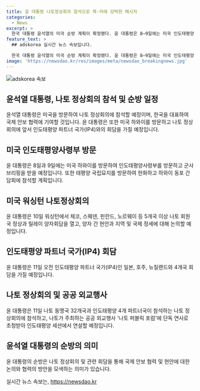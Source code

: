 ```yaml
---
title: 윤 대통령 나토정상회의 참석으로 북·러에 강력한 메시지
categories:
  - News
excerpt: >
  한국 대통령 윤석열의 미국 순방 계획이 확정됐다. 윤 대통령은 8∼9일에는 미국 인도태평양사령부를 방문한 후, 10∼11일에는 미국 워싱턴에서 열리는 나토 정상회의에 참석할 예정이다. 이번 순방에서는 나토 회의뿐만 아니라 체코, 스웨덴, 핀란드, 노르웨이 등과의 양자회담과 IP4 회담도 포함돼 있어 국제 안보 협력에 대한 다양한 논의가 이루어질 전망이다. 또한, 나토 동맹국과 인도태평양 파트너국이 모여 국제 안보와 협력 방안에 대해 논의할 예정이며, 윤 대통령은 나토 정상회의 및 나토 퍼블릭 포럼에서 연설할 예정이다. 이번 순방은 한국의 국제사회에서의 역할과 지위를 재확인하고, 국제 안보와 협력을 강화하는 계기가 될 것으로 기대된다.
feature_text: >
  ## adskorea 실시간 뉴스 속보입니다.

  한국 대통령 윤석열의 미국 순방 계획이 확정됐다. 윤 대통령은 8∼9일에는 미국 인도태평양사령부를 방문한 후, 10∼11일에는 미국 워싱턴에서 열리는 나토 정상회의에 참석할 예정이다. 이번 순방에서는 나토 회의뿐만 아니라 체코, 스웨덴, 핀란드, 노르웨이 등과의 양자회담과 IP4 회담도 포함돼 있어 국제 안보 협력에 대한 다양한 논의가 이루어질 전망이다. 또한, 나토 동맹국과 인도태평양 파트너국이 모여 국제 안보와 협력 방안에 대해 논의할 예정이며, 윤 대통령은 나토 정상회의 및 나토 퍼블릭 포럼에서 연설할 예정이다. 이번 순방은 한국의 국제사회에서의 역할과 지위를 재확인하고, 국제 안보와 협력을 강화하는 계기가 될 것으로 기대된다.
image: 'https://newsdao.kr/res/images/meta/newsdao_breakingnews.jpg'
---
```


<p><img src="https://newsdao.kr/res/images/meta/newsdao_breakingnews.jpg" alt="adskorea 속보" /></p>

<h2 data-ke-size="size26">윤석열 대통령, 나토 정상회의 참석 및 순방 일정</h2>

<p>윤석열 대통령은 미국을 방문하여 나토 정상회의에 참석할 예정이며, 한국을 대표하여 국제 안보 협력에 기여할 것입니다. 윤 대통령은 또한 미국 하와이를 방문하고 나토 정상회의에 앞서 인도태평양 파트너 국가(IP4)와의 회담을 가질 예정입니다.</p>

<p data-ke-size="size16"></p>

<h2 data-ke-size="size24">미국 인도태평양사령부 방문</h2>

<p>윤 대통령은 8일과 9일에는 미국 하와이를 방문하여 인도태평양사령부를 방문하고 군사 브리핑을 받을 예정입니다. 또한 태평양 국립묘지를 방문하여 헌화하고 하와이 동포 간담회에 참석할 계획입니다.</p>

<p data-ke-size="size16"></p>

<h2 data-ke-size="size24">미국 워싱턴 나토정상회의</h2>

<p>윤 대통령은 10일 워싱턴에서 체코, 스웨덴, 핀란드, 노르웨이 등 5개국 이상 나토 회원국 정상과 릴레이 양자회담을 열고, 양자 간 현안과 지역 및 국제 정세에 대해 논의할 예정입니다.</p>

<p data-ke-size="size16"></p>

<h2 data-ke-size="size24">인도태평양 파트너 국가(IP4) 회담</h2>

<p>윤 대통령은 11일 오전 인도태평양 파트너 국가(IP4)인 일본, 호주, 뉴질랜드와 4개국 회담을 가질 예정입니다. </p>

<p data-ke-size="size16"></p>

<h2 data-ke-size="size24">나토 정상회의 및 공공 외교행사</h2>

<p>윤 대통령은 11일 나토 동맹국 32개국과 인도태평양 4개 파트너국이 참석하는 나토 정상회의에 참석하고, 나토가 주최하는 공공 외교행사 '나토 퍼블릭 포럼'에 단독 연사로 초청받아 인도태평양 세션에서 연설할 예정입니다.</p>

<p data-ke-size="size16"></p>

<h2 data-ke-size="size24">윤석열 대통령의 순방의 의미</h2>

<p>윤 대통령의 순방은 나토 정상회의 및 관련 회담을 통해 국제 안보 협력 및 현안에 대한 논의와 협력의 방안을 모색하는 의미가 있습니다.</p>

<p data-ke-size="size16"></p>
실시간 뉴스 속보는, <a href="https://newsdao.kr" rel="dofollow">https://newsdao.kr</a>


